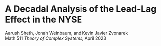 # **A Decadal Analysis of the Lead-Lag Effect in the NYSE**
Aarush Sheth, Jonah Weinbaum, and Kevin Javier Zvonarek <br />
Math 511 *Theory of Complex Systems*, April 2023

